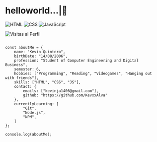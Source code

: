 # helloworld...|👋

![HTML](https://img.shields.io/badge/HTML-E34F26?style=flat-square&logo=html5&logoColor=white)
![CSS](https://img.shields.io/badge/CSS-1572B6?style=flat-square&logo=css3&logoColor=white)
![JavaScript](https://img.shields.io/badge/JavaScript-F7DF1E?style=flat-square&logo=javascript&logoColor=black)


![Visitas al Perfil](https://komarev.com/ghpvc/?username=AlexUrbina8&color=blue)


```JS

const aboutMe = {
    name: "Kevin Quintero",
    birthDate: "14/08/2006",
    profession: "Student of Computer Engineering and Digital Business",
    semester: 6,
    hobbies: ["Programming", "Reading", "Videogames", "Hanging out with friends"],
    skills: ["HTML", "CSS", "JS"],
    contact: {
        emails: ["kevinja1406@gmail.com"],
        github: "https://github.com/KevxxAlva"
    },
    currentlyLearning: [
        "Git", 
        "Node.js", 
        "NPM", 
    ]
};

console.log(aboutMe);

```
